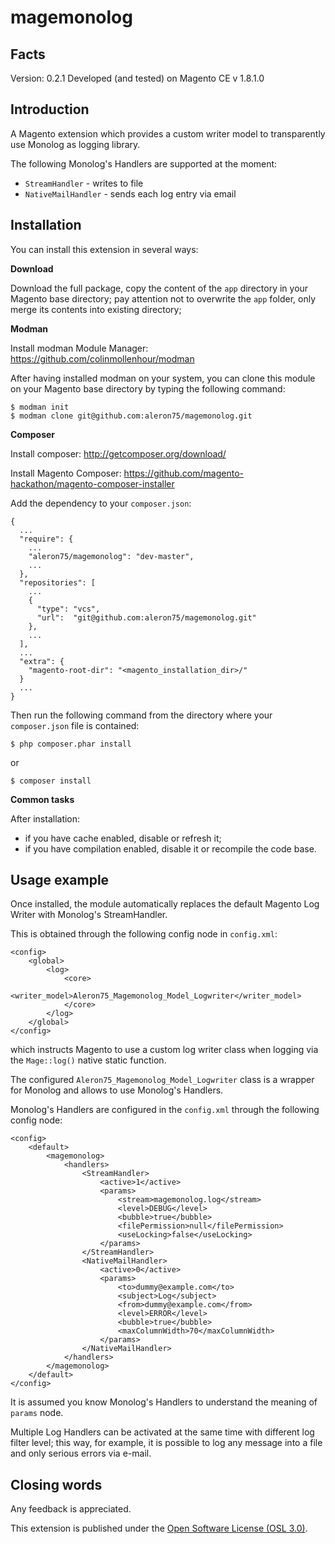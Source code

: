 magemonolog
===========

Facts
-----
Version: 0.2.1
Developed (and tested) on Magento CE v 1.8.1.0

Introduction
------------

A Magento extension which provides a custom writer model to transparently use 
Monolog as logging library.

The following Monolog's Handlers are supported at the moment:

* `StreamHandler` - writes to file
* `NativeMailHandler` - sends each log entry via email

Installation
------------

You can install this extension in several ways:

**Download**

Download the full package, copy the content of the `app` directory
in your Magento base directory; pay attention not to overwrite
the `app` folder, only merge its contents into existing directory;

**Modman**

Install modman Module Manager: https://github.com/colinmollenhour/modman

After having installed modman on your system, you can clone this module on your
Magento base directory by typing the following command:

    $ modman init
    $ modman clone git@github.com:aleron75/magemonolog.git

**Composer**

Install composer: http://getcomposer.org/download/

Install Magento Composer: https://github.com/magento-hackathon/magento-composer-installer

Add the dependency to your `composer.json`:

    {
      ...
      "require": {
        ...
        "aleron75/magemonolog": "dev-master",
        ...
      },
      "repositories": [
        ...
        {
          "type": "vcs",
          "url":  "git@github.com:aleron75/magemonolog.git"
        },
        ...
      ],
      ...
      "extra": {
        "magento-root-dir": "<magento_installation_dir>/"
      }
      ...
    }

Then run the following command from the directory where your `composer.json`
file is contained:

    $ php composer.phar install

or

    $ composer install

**Common tasks**

After installation:

* if you have cache enabled, disable or refresh it;
* if you have compilation enabled, disable it or recompile the code base.

Usage example
-------------
Once installed, the module automatically replaces the default Magento Log Writer
with Monolog's StreamHandler.

This is obtained through the following config node in `config.xml`:

    <config>
        <global>
            <log>
                <core>
                    <writer_model>Aleron75_Magemonolog_Model_Logwriter</writer_model>
                </core>
            </log>
        </global>
    </config>

which instructs Magento to use a custom log writer class when logging via the
`Mage::log()` native static function.

The configured `Aleron75_Magemonolog_Model_Logwriter` class is a wrapper for
Monolog and allows to use Monolog's Handlers.

Monolog's Handlers are configured in the `config.xml` through the following
config node:

    <config>
        <default>
            <magemonolog>
                <handlers>
                    <StreamHandler>
                        <active>1</active>
                        <params>
                            <stream>magemonolog.log</stream>
                            <level>DEBUG</level>
                            <bubble>true</bubble>
                            <filePermission>null</filePermission>
                            <useLocking>false</useLocking>
                        </params>
                    </StreamHandler>
                    <NativeMailHandler>
                        <active>0</active>
                        <params>
                            <to>dummy@example.com</to>
                            <subject>Log</subject>
                            <from>dummy@example.com</from>
                            <level>ERROR</level>
                            <bubble>true</bubble>
                            <maxColumnWidth>70</maxColumnWidth>
                        </params>
                    </NativeMailHandler>
                </handlers>
            </magemonolog>
        </default>
    </config>

It is assumed you know Monolog's Handlers to understand the meaning of `params`
node.

Multiple Log Handlers can be activated at the same time with different log
filter level; this way, for example, it is possible to log any message into a
file and only serious errors via e-mail.

Closing words
-------------
Any feedback is appreciated.

This extension is published under the [Open Software License (OSL 3.0)](http://opensource.org/licenses/OSL-3.0).